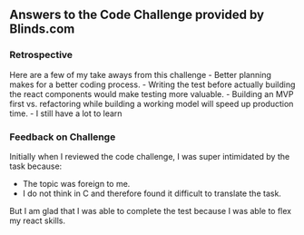 ## Answers to the Code Challenge provided by Blinds.com

### Retrospective 

Here are a few of my take aways from this challenge
	- Better planning makes for a better coding process.
	- Writing the test before actually building the react components would make testing more valuable. 
	- Building an MVP first vs. refactoring while building a working model will speed up production time.
	- I still have a lot to learn

### Feedback on Challenge

Initially when I reviewed the code challenge, I was super intimidated by the task because:

- The topic was foreign to me.
- I do not think in C and therefore found it difficult to translate the task. 

But I am glad that I was able to complete the test because I was able to flex my react skills. 